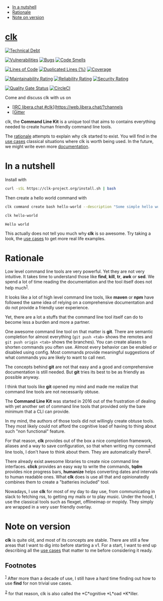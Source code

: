 - [In a nutshell](#fe60735c-91c2-4f54-8ae2-7e3b307f27a5)
- [Rationale](#7857f3bb-e4c7-4bad-9e27-ea48bf808a44)
- [Note on version](#8152d0c9-564d-4761-a847-66a40e41aac5)

[clk](https://clk-project.org/)
==============================================================================

[![Technical Debt](https://sonarcloud.io/api/project_badges/measure?project=clk-project_clk&metric=sqale_index)](https://sonarcloud.io/dashboard?id=clk-project_clk)

[![Vulnerabilities](https://sonarcloud.io/api/project_badges/measure?project=clk-project_clk&metric=vulnerabilities)](https://sonarcloud.io/dashboard?id=clk-project_clk)
[![Bugs](https://sonarcloud.io/api/project_badges/measure?project=clk-project_clk&metric=bugs)](https://sonarcloud.io/dashboard?id=clk-project_clk)
[![Code Smells](https://sonarcloud.io/api/project_badges/measure?project=clk-project_clk&metric=code_smells)](https://sonarcloud.io/dashboard?id=clk-project_clk)

[![Lines of Code](https://sonarcloud.io/api/project_badges/measure?project=clk-project_clk&metric=ncloc)](https://sonarcloud.io/dashboard?id=clk-project_clk)
[![Duplicated Lines (%)](https://sonarcloud.io/api/project_badges/measure?project=clk-project_clk&metric=duplicated_lines_density)](https://sonarcloud.io/dashboard?id=clk-project_clk)
[![Coverage](https://sonarcloud.io/api/project_badges/measure?project=clk-project_clk&metric=coverage)](https://sonarcloud.io/dashboard?id=clk-project_clk)

[![Maintainability Rating](https://sonarcloud.io/api/project_badges/measure?project=clk-project_clk&metric=sqale_rating)](https://sonarcloud.io/dashboard?id=clk-project_clk)
[![Reliability Rating](https://sonarcloud.io/api/project_badges/measure?project=clk-project_clk&metric=reliability_rating)](https://sonarcloud.io/dashboard?id=clk-project_clk)
[![Security Rating](https://sonarcloud.io/api/project_badges/measure?project=clk-project_clk&metric=security_rating)](https://sonarcloud.io/dashboard?id=clk-project_clk)

[![Quality Gate Status](https://sonarcloud.io/api/project_badges/measure?project=clk-project_clk&metric=alert_status)](https://sonarcloud.io/dashboard?id=clk-project_clk)
[![CircleCI](https://circleci.com/gh/clk-project/clk.svg?style=svg)](https://app.circleci.com/pipelines/github/clk-project/clk)

Come and discuss clk with us on

-   [[IRC libera.chat #clk](https://raster.shields.io/badge/libera.chat-%23clk-blue)](<https://web.libera.chat/?channels>
-   [[Gitter](https://badges.gitter.im/clk-project/community.svg)

clk, the **Command Line Kit** is a unique tool that aims to contains everything needed to create human friendly command line tools.

The [rationale](#7857f3bb-e4c7-4bad-9e27-ea48bf808a44) attempts to explain why clk started to exist. You will find in the [use cases](./doc/use_cases) classical situations where clk is worth being used. In the future, we might write even more [documentation](./doc).


<a id="fe60735c-91c2-4f54-8ae2-7e3b307f27a5"></a>

# In a nutshell

Install with

```bash
curl -sSL https://clk-project.org/install.sh | bash
```

Then create a hello world command with

```bash
clk command create bash hello-world --description "Some simple hello world command" --body 'echo "Hello world"'
```

```bash
clk hello-world
```

    Hello world

This actually does not tell you much why **clk** is so awesome. Try taking a look, the [use cases](./doc/use_cases) to get more real life examples.


<a id="7857f3bb-e4c7-4bad-9e27-ea48bf808a44"></a>

# Rationale

Low level command line tools are very powerful. Yet they are not very intuitive. It takes time to understand those like **find**, **kill**, **tr**, **awk** or **sed**. We spend a lot of time reading the documentation and the tool itself does not help much<sup><a id="fnr.1" class="footref" href="#fn.1" role="doc-backlink">1</a></sup>.

It looks like a lot of high level command line tools, like **maven** or **npm** have followed the same idea of relying on a comprehensive documentation and do not provide a friendly user experience.

Yet, there are a lot a stuffs that the command line tool itself can do to become less a burden and more a partner.

One awesome command line tool on that matter is **git**. There are semantic completion for almost everything (`git push <tab>` shows the remotes and `git push origin <tab>` shows the branches). You can create aliases to shorten commands you often use. Almost every behavior can be enabled or disabled using config. Most commands provide meaningful suggestions of what commands you are likely to want to call next.

The concepts behind **git** are not that easy and a good and comprehensive documentation is still needed. But **git** tries its best to be as friendly as possible anyway.

I think that tools like **git** opened my mind and made me realize that command line tools are not necessarily obtuse.

The **Command Line Kit** was started in 2016 out of the frustration of dealing with yet another set of command line tools that provided only the bare minimum that a CLI can provide.

In my mind, the authors of those tools did not willingly create obtuse tools. They most likely could not afford the cognitive load of having to thing about such "non functional" feature.

For that reason, **clk** provides out of the box a nice completion framework, aliases and a way to save configuration, so that when writing my command line tools, I don't have to think about them. They are automatically there<sup><a id="fnr.2" class="footref" href="#fn.2" role="doc-backlink">2</a></sup>.

There already exist awesome libraries to create nice command line interfaces. **click** provides an easy way to write the commands, **tqdm** provides nice progress bars, **humanize** helps converting dates and intervals to human readable ones. What **clk** does is use all that and opinionatedly combines them to create a "batteries included" tool.

Nowadays, I use **clk** for most of my day to day use, from communicating in slack to fetching rss, to getting my mails or to play music. Under the hood, I use the classical tools such as flexget, offlineimap or mopidy. They simply are wrapped in a very user friendly overlay.


<a id="8152d0c9-564d-4761-a847-66a40e41aac5"></a>

# Note on version

**clk** is quite old, and most of its concepts are stable. There are still a few areas that I want to dig into before starting a v1. For a start, I want to end up describing all the [use cases](./doc/use_cases) that matter to me before considering it ready.

## Footnotes

<sup><a id="fn.1" class="footnum" href="#fnr.1">1</a></sup> After more than a decade of use, I still have a hard time finding out how to use **find** for non trivial use cases.

<sup><a id="fn.2" class="footnum" href="#fnr.2">2</a></sup> for that reason, clk is also called the \*C\*ognitive \*L\*oad \*K\*iller.